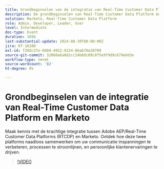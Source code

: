 ```yaml
---
title: Grondbeginselen van de integratie van Real-Time Customer Data Platform en Marketo
description: De grondbeginselen van Real-Time Customer Data Platform en Marketo Integration onderzoeken hoe Adobe AEP/RTCDP en Marketo samenwerken om communicatie te verbeteren, processen te stroomlijnen en persoonlijke klantervaring te bieden.
solution: Marketo, Real-Time Customer Data Platform
role: Admin, Developer, Leader, User
level: Intermediate
doc-type: Event
duration: 1694
last-substantial-update: 2024-08-30T00:00:00Z
jira: KT-16108
exl-id: f20dc3fe-6004-4932-9234-86ab76e20709
source-git-commit: 32060a6a0d2cc24b8dc09c8f5e9f9d9c679e6d3e
workflow-type: tm+mt
source-wordcount: '82'
ht-degree: 0%

---
```


# Grondbeginselen van de integratie van Real-Time Customer Data Platform en Marketo

Maak kennis met de krachtige integratie tussen Adobe AEP/Real-Time Customer Data Platforms (RTCDP) en Marketo. Ontdek hoe deze twee platforms naadloos samenwerken om uw communicatie inspanningen te verbeteren, processen te stroomlijnen, en persoonlijke klantenervaringen te drijven.

>[!VIDEO](https://video.tv.adobe.com/v/3433222/?learn=on)
